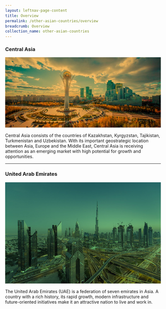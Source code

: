 ```yaml
---
layout: leftnav-page-content
title: Overview
permalink: /other-asian-countries/overview
breadcrumb: Overview
collection_name: other-asian-countries
---
```


### **Central Asia**

<a href="/other-asian-countries/central-asia/"><img src="/images/central-asia/central-asia-banner.jpg" alt="central asia banner" style="width:800px;" /></a>

Central Asia consists of the countries of Kazakhstan, Kyrgyzstan, Tajikistan, Turkmenistan and Uzbekistan. With its important geostrategic location between Asia, Europe and the Middle East, Central Asia is receiving attention as an emerging market with high potential for growth and opportunities.

---

### **United Arab Emirates**

<a href="/other-asian-countries/uae/"><img src="/images/uae/uae-banner.jpg" alt="UAE banner" style="width:800px;" /></a>

The United Arab Emirates (UAE) is a federation of seven emirates in Asia. A country with a rich history, its rapid growth, modern infrastructure and future-oriented initiatives make it an attractive nation to live and work in.